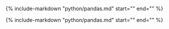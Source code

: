 <!-- Do not edit this file -->
{%
    include-markdown "python/pandas.md"
    start="<!-- Header start -->"
    end="<!-- Header end -->"
%}

{%
    include-markdown "python/pandas.md"
    start="<!-- Body start -->"
    end="<!-- Body end -->"
%}